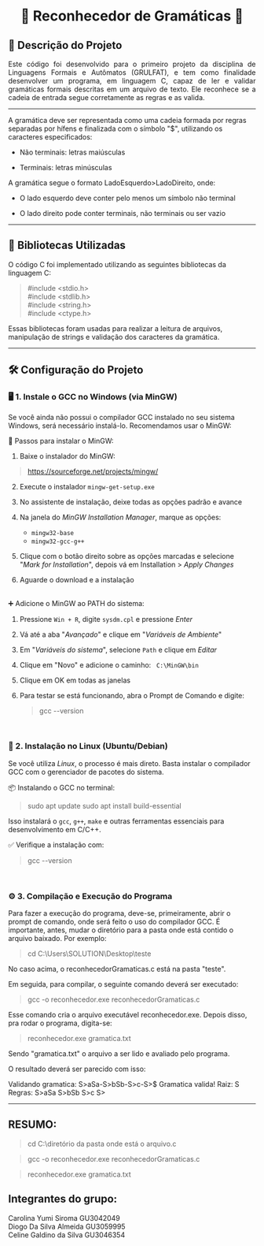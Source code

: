<h1 align="center">🧠 Reconhecedor de Gramáticas 📘</h1>

## 📄 Descrição do Projeto
<p align="justify">
 Este código foi desenvolvido para o primeiro projeto da disciplina de Linguagens Formais e Autômatos (GRULFAT), e tem como finalidade desenvolver um programa, em linguagem C, 
capaz de ler e validar gramáticas formais descritas em um arquivo de texto. 
Ele reconhece se a cadeia de entrada segue corretamente as regras e 
as valida.

--------------------------------------------------------------------------

A gramática deve ser representada como uma cadeia formada por regras separadas por hífens e finalizada com o símbolo "$", utilizando os caracteres especificados:

- Não terminais: letras maiúsculas

- Terminais: letras minúsculas

A gramática segue o formato LadoEsquerdo>LadoDireito, onde:

- O lado esquerdo deve conter pelo menos um símbolo não terminal

- O lado direito pode conter terminais, não terminais ou ser vazio

--------------------------------------------------------------------------

## 🧰 Bibliotecas Utilizadas
O código C foi implementado utilizando as seguintes bibliotecas da linguagem C:

>#include <stdio.h> <br>
>#include <stdlib.h> <br>
>#include <string.h> <br>
>#include <ctype.h>

Essas bibliotecas foram usadas para realizar a leitura de arquivos, manipulação de strings e validação dos caracteres da gramática.


--------------------------------------------------------------------------

##  🛠️ Configuração do Projeto

### 🖥️ 1. Instale o GCC no Windows (via MinGW)
Se você ainda não possui o compilador GCC instalado no seu sistema Windows, será necessário instalá-lo. Recomendamos usar o MinGW:

🔽 Passos para instalar o MinGW:
1. Baixe o instalador do MinGW:
> https://sourceforge.net/projects/mingw/

2. Execute o instalador `mingw-get-setup.exe`
3. No assistente de instalação, deixe todas as opções padrão e avance
4. Na janela do *MinGW Installation Manager*, marque as opções:
   - `mingw32-base`
   - `mingw32-gcc-g++`

5. Clique com o botão direito sobre as opções marcadas e selecione "*Mark for Installation*", depois vá em Installation > *Apply Changes*
6. Aguarde o download e a instalação
<br>
➕ Adicione o MinGW ao PATH do sistema:

1. Pressione `Win + R`, digite `sysdm.cpl` e pressione *Enter*

2. Vá até a aba "*Avançado*" e clique em "*Variáveis de Ambiente*"

3. Em "*Variáveis do sistema*", selecione `Path` e clique em *Editar*

4. Clique em "Novo" e adicione o caminho: ` C:\MinGW\bin`

5. Clique em OK em todas as janelas

6. Para testar se está funcionando, abra o Prompt de Comando e digite:
   > gcc --version

<br> 

### 🐧 2. Instalação no Linux (Ubuntu/Debian)
Se você utiliza *Linux*, o processo é mais direto. Basta instalar o compilador GCC com o gerenciador de pacotes do sistema.

📦 Instalando o GCC no terminal:
> sudo apt update
> sudo apt install build-essential

Isso instalará o `gcc`, `g++`, `make` e outras ferramentas essenciais para desenvolvimento em C/C++.

✅ Verifique a instalação com:
> gcc --version

<br> 

### ⚙️ 3. Compilação e Execução do Programa

Para fazer a execução do programa, deve-se, primeiramente, abrir o prompt de comando, onde será 
feito o uso do compilador GCC. É importante, antes, mudar o diretório para a 
pasta onde está contido o arquivo baixado. Por exemplo:

> cd C:\Users\SOLUTION\Desktop\teste

No caso acima, o reconhecedorGramaticas.c está na pasta "teste".

Em seguida, para compilar, o seguinte comando deverá ser executado:

> gcc -o reconhecedor.exe reconhecedorGramaticas.c

Esse comando cria o arquivo executável reconhecedor.exe. Depois disso,
pra rodar o programa, digita-se:

> reconhecedor.exe gramatica.txt

Sendo "gramatica.txt" o arquivo a ser lido e avaliado pelo programa.

O resultado deverá ser parecido com isso:

Validando gramatica: S>aSa-S>bSb-S>c-S>$
Gramatica valida!
Raiz: S
Regras:
  S>aSa
  S>bSb
  S>c
  S>
 
--------------------------------------------------------------------------

## RESUMO:

> cd C:\diretório da pasta onde está o arquivo.c

> gcc -o reconhecedor.exe reconhecedorGramaticas.c

> reconhecedor.exe gramatica.txt

</p>

## Integrantes do grupo:  
Carolina Yumi Siroma GU3042049  
Diogo Da Silva Almeida GU3059995  
Celine Galdino da Silva GU3046354

